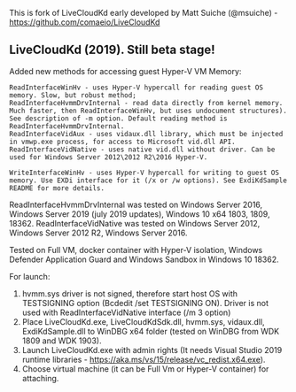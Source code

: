 This is fork of LiveCloudKd early developed by Matt Suiche (@msuiche) - https://github.com/comaeio/LiveCloudKd

## LiveCloudKd (2019). Still beta stage!

Added new methods for accessing guest Hyper-V VM Memory: 

	ReadInterfaceWinHv - uses Hyper-V hypercall for reading guest OS memory. Slow, but robust method; 
	ReadInterfaceHvmmDrvInternal - read data directly from kernel memory. Much faster, then ReadInterfaceWinHv, but uses undocument structures). See description of -m option. Default reading method is ReadInterfaceHvmmDrvInternal.
	ReadInterfaceVidAux - uses vidaux.dll library, which must be injected in vmwp.exe process, for access to Microsoft vid.dll API.
	ReadInterfaceVidNative - uses native vid.dll without driver. Can be used for Windows Server 2012\2012 R2\2016 Hyper-V. 
	
	WriteInterfaceWinHv - uses Hyper-V hypercall for writing to guest OS memory. Use EXDi interface for it (/x or /w options). See ExdiKdSample README for more details.
	
ReadInterfaceHvmmDrvInternal was tested on Windows Server 2016, Windows Server 2019 (july 2019 updates), Windows 10 x64 1803, 1809, 18362.
ReadInterfaceVidNative was tested on Windows Server 2012, Windows Server 2012 R2, Windows Server 2016.

Tested on Full VM, docker container with Hyper-V isolation, Windows Defender Application Guard and Windows Sandbox in Windows 10 18362.

For launch:
1. hvmm.sys driver is not signed, therefore start host OS with TESTSIGNING option (Bcdedit /set TESTSIGNING ON). Driver is not used with ReadInterfaceVidNative interface (/m 3 option)
2. Place LiveCloudKd.exe, LiveCloudKdSdk.dll, hvmm.sys, vidaux.dll, ExdiKdSample.dll to WinDBG x64 folder (tested on WinDBG from WDK 1809 and WDK 1903).
3. Launch LiveCloudKd.exe with admin rights (It needs Visual Studio 2019 runtime libraries - https://aka.ms/vs/15/release/vc_redist.x64.exe).
4. Choose virtual machine (it can be Full Vm or Hyper-V container) for attaching.
